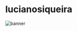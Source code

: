 # lucianosiqueira
![banner](https://www.projetodraft.com/wp-content/uploads/2017/08/cognitive_computing.jpg.webp)
